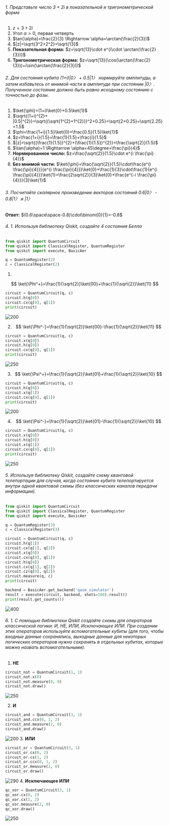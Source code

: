###### 1. Представьте число 3 + 2i в показательной и тригонометрической форме

1. $z=3+2i$
2. Угол $\alpha>0$, первая четверть 
3. $tan(\alpha)=\frac{2}{3} \Rightarrow \alpha=\arctan(\frac{2}{3})$
4. $|z|=\sqrt{3^2+2^2}=\sqrt{13}$
5. **Показательная форма:** $z=\sqrt{13}\cdot e^{i\cdot \arctan(\frac{2}{3})}$
6. **Тригонометрическая форма:** $z=\sqrt{13}(\cos(\arctan(\frac{2}{3}))+i\sin(\arctan(\frac{2}{3}))$

###### 2. Для состояния кубита (1+i)|0〉 + 0.5|1〉 нормируйте амплитуды, а затем избавьтесь от мнимой части в амплитуде при состоянии |0〉. Полученное состояние должно быть равно исходному состоянию с точностью до фазы.

1. $\ket{\phi}=(1+i)\ket{0}+0.5\ket{1}$
2. $\sqrt{(1+i)^{2}+ |0.5|^{2}}=\sqrt{(\sqrt{1^{2}+1^{2}})^2+0.25}=\sqrt{2+0.25}=\sqrt{2.25}=1.5$
3. $\phi=\frac{1+i}{1.5}\ket{0}+\frac{0.5}{1.5}\ket{1}$
4. $z=\frac{1+i}{1.5}=\frac{1}{1.5}+\frac{i}{1.5}$
5. $|z|=\sqrt{(\frac{1}{1.5})^{2}+(\frac{1}{1.5})^{2}}=\frac{\sqrt{2}}{1.5}$
6. $\tan(\alpha)=1 \Rightarrow \alpha=45\degree=\frac{\pi}{4}$
7. **Нормированное число:** $z=\frac{\sqrt{2}}{1.5}\cdot e^{i \frac{\pi}{4}}$
8. **Без мнимой части:** $\ket{\phi}=\frac{\sqrt{2}}{1.5}\cdot\frac{e^{i \frac{\pi}{4}}}{e^{i \frac{\pi}{4}}}\ket{0}+\frac{1}{3}\cdot\frac{1}{e^{i \frac{\pi}{4}}}\ket{1}=\frac{2\sqrt{2}}{3}\ket{0}+\frac{e^{-i \frac{\pi}{4}}}{3}\ket{1}$
###### 3. Посчитайте скалярное произведение векторов состояний 0.6|0〉 - 0.8|1〉 и |1〉

**Ответ:** $(0.6\space\space-0.8)\cdot\binom{0}{1}=-0.8$

###### 4. 1. Используя библиотеку Qiskit, создайте 4 состояния Белла

```python
from qiskit import QuantumCircuit
from qiskit import ClassicalRegister, QuantumRegister
from qiskit import execute, BasicAer

q = QuantumRegister(2)
c = ClassicalRegister(2)
```

1.
$$
\ket{\Phi^+}=\frac{1}{\sqrt{2}}\ket{00}+\frac{1}{\sqrt{2}}\ket{11}
$$
```python
circuit = QuantumCircuit(q, c)
circuit.h(q[0])
circuit.cx(q[0], q[1])
print(circuit)
```
![200](../../_%20Assets/Pasted%20image%2020231214192132.png)
<br>

2. $$
\ket{\Phi^-}=\frac{1}{\sqrt{2}}\ket{00}-\frac{1}{\sqrt{2}}\ket{11}
$$
```python
circuit = QuantumCircuit(q, c)
circuit.x(q[0])
circuit.h(q[0])
circuit.cx(q[0], q[1])
print(circuit)
```
![250](../../_%20Assets/Pasted%20image%2020231214192218.png)
<br>

3. $$
\ket{\Psi^+}=\frac{1}{\sqrt{2}}\ket{01}+\frac{1}{\sqrt{2}}\ket{10}
$$

```python
circuit = QuantumCircuit(q, c)
circuit.h(q[0])
circuit.x(q[1])
circuit.cx(q[0], q[1])
print(circuit)
```

![200](../../_%20Assets/Pasted%20image%2020231214192318.png)
<br>

4. $$
\ket{\Psi^-}=\frac{1}{\sqrt{2}}\ket{01}-\frac{1}{\sqrt{2}}\ket{10}
$$
```python
circuit = QuantumCircuit(q, c)
circuit.x(q[0])
circuit.h(q[0])
circuit.x(q[1])
circuit.cx(q[0], q[1])
print(circuit)
```

![250](../../_%20Assets/Pasted%20image%2020231214192512.png)

###### 5. Используя библиотеку Qiskit, создайте схему квантовой телепортации для случая, когда состояние кубита телепортируется внутри одной квантовой схемы (без классических каналов передачи информации).
```python
from qiskit import QuantumCircuit
from qiskit import ClassicalRegister, QuantumRegister
from qiskit import execute, BasicAer

q = QuantumRegister(3)
c = ClassicalRegister(3)

circuit = QuantumCircuit(q, c)
circuit.h(q[1])
circuit.cx(q[1], q[2]) 
circuit.x(q[0])
circuit.cx(q[0], q[1])
circuit.h(q[0])
circuit.cx(q[1], q[2])
circuit.cz(q[0], q[2])
circuit.measure(q, c)
print(circuit)

backend = BasicAer.get_backend('qasm_simulator')
result = execute(circuit, backend, shots=100).result()
print(result.get_counts())
```
![400](../../_%20Assets/Pasted%20image%2020231214205710.png)

###### 6. 1. С помощью библиотеки Qiskit создайте схемы для операторов классической логики: И, НЕ, ИЛИ, Исключающее ИЛИ. При создании этих операторов используйте вспомогательные кубиты (для того, чтобы входные данные сохранялись, выходные данные для некоторых логических операторов нужно сохранять в отдельных кубитах, которые можно назвать вспомогательными).

1. **НЕ**
```python
circuit_not = QuantumCircuit(1, 1)
circuit_not.x(0)
circuit_not.measure(0, 0)
circuit_not.draw()
```
![250](../../_%20Assets/Pasted%20image%2020231214233432.png)

2. **И**
```python
circuit_and = QuantumCircuit(3, 1)
circuit_and.ccx(0, 1, 2)
circuit_and.measure(2, 0)
circuit_and.draw()
```
![200](../../_%20Assets/Pasted%20image%2020231214233628.png)
3. **ИЛИ**
```python
circuit_or = QuantumCircuit(3, 1)
circuit_or.cx(0, 2)
circuit_or.cx(1, 2)
circuit_or.ccx(0, 1, 2)
circuit_or.measure(2, 0)
circuit_or.draw()
```
![290](../../_%20Assets/Pasted%20image%2020231214233733.png)
4. **Исключающее ИЛИ**
```python
qc_xor = QuantumCircuit(3, 1)
qc_xor.cx(0, 2)
qc_xor.cx(1, 2)
qc_xor.measure(2, 0)
qc_xor.draw()
```
![250](../../_%20Assets/Pasted%20image%2020231214233826.png)
